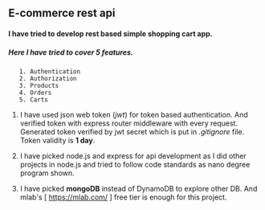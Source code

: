 ## E-commerce  rest  api  ###

#### I have tried to develop rest based simple shopping cart app.
##### Here I have tried to cover 5 features.

       1. Authentication 
       2. Authorization
       3. Products
       4. Orders
       5. Carts 
       
            
1. I have used json web token (*jwt*) for token based authentication.
   And verified token with express router middleware with every request.
   Generated token verified by jwt secret which is put in *.gitignore* file.
   Token validity is **1 day**. 
   
2. I have picked node.js and express for api development as I did other projects in node.js
    and tried to follow code standards as nano degree program shown.

3. I have picked **mongoDB** instead of DynamoDB to explore other DB. 
   And mlab's [ https://mlab.com/ ] free tier is enough for this project.
        
